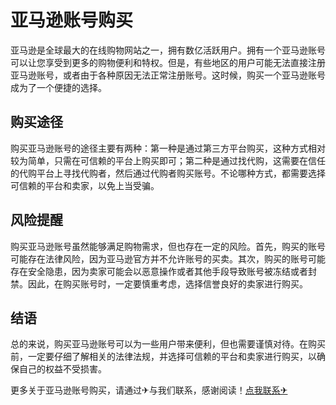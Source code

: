 # 亚马逊账号购买

亚马逊是全球最大的在线购物网站之一，拥有数亿活跃用户。拥有一个亚马逊账号可以让您享受到更多的购物便利和特权。但是，有些地区的用户可能无法直接注册亚马逊账号，或者由于各种原因无法正常注册账号。这时候，购买一个亚马逊账号成为了一个便捷的选择。

## 购买途径

购买亚马逊账号的途径主要有两种：第一种是通过第三方平台购买，这种方式相对较为简单，只需在可信赖的平台上购买即可；第二种是通过找代购，这需要在信任的代购平台上寻找代购者，然后通过代购者购买账号。不论哪种方式，都需要选择可信赖的平台和卖家，以免上当受骗。

## 风险提醒

购买亚马逊账号虽然能够满足购物需求，但也存在一定的风险。首先，购买的账号可能存在法律风险，因为亚马逊官方并不允许账号的买卖。其次，购买的账号可能存在安全隐患，因为卖家可能会以恶意操作或者其他手段导致账号被冻结或者封禁。因此，在购买账号时，一定要慎重考虑，选择信誉良好的卖家进行购买。

## 结语

总的来说，购买亚马逊账号可以为一些用户带来便利，但也需要谨慎对待。在购买前，一定要仔细了解相关的法律法规，并选择可信赖的平台和卖家进行购买，以确保自己的权益不受损害。

更多关于亚马逊账号购买，请通过✈与我们联系，感谢阅读！[点我联系✈](https://ac.G208.com)